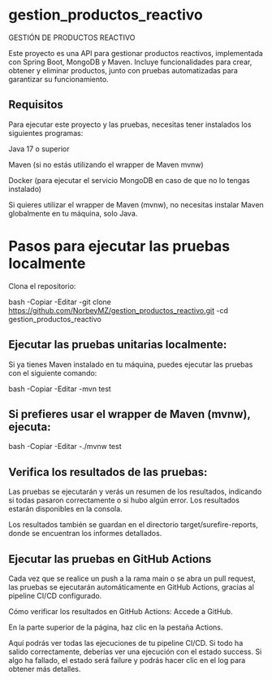 # gestion_productos_reactivo

GESTIÓN DE PRODUCTOS REACTIVO

Este proyecto es una API para gestionar productos reactivos, implementada con Spring Boot, MongoDB y Maven. Incluye funcionalidades para crear, obtener y eliminar productos, junto con pruebas automatizadas para garantizar su funcionamiento.

## Requisitos

Para ejecutar este proyecto y las pruebas, necesitas tener instalados los siguientes programas:

Java 17 o superior

Maven (si no estás utilizando el wrapper de Maven mvnw)

Docker (para ejecutar el servicio MongoDB en caso de que no lo tengas instalado)

Si quieres utilizar el wrapper de Maven (mvnw), no necesitas instalar Maven globalmente en tu máquina, solo Java.

# Pasos para ejecutar las pruebas localmente
Clona el repositorio:

bash
-Copiar
-Editar
-git clone https://github.com/NorbeyMZ/gestion_productos_reactivo.git
-cd gestion_productos_reactivo

## Ejecutar las pruebas unitarias localmente:
Si ya tienes Maven instalado en tu máquina, puedes ejecutar las pruebas con el siguiente comando:

bash
-Copiar
-Editar
-mvn test

## Si prefieres usar el wrapper de Maven (mvnw), ejecuta:

bash
-Copiar
-Editar
-./mvnw test

## Verifica los resultados de las pruebas:

Las pruebas se ejecutarán y verás un resumen de los resultados, indicando si todas pasaron correctamente o si hubo algún error. Los resultados estarán disponibles en la consola.

Los resultados también se guardan en el directorio target/surefire-reports, donde se encuentran los informes detallados.


## Ejecutar las pruebas en GitHub Actions
Cada vez que se realice un push a la rama main o se abra un pull request, las pruebas se ejecutarán automáticamente en GitHub Actions, gracias al pipeline CI/CD configurado.

Cómo verificar los resultados en GitHub Actions:
Accede a GitHub.

En la parte superior de la página, haz clic en la pestaña Actions.

Aquí podrás ver todas las ejecuciones de tu pipeline CI/CD. Si todo ha salido correctamente, deberías ver una ejecución con el estado success. Si algo ha fallado, el estado será failure y podrás hacer clic en el log para obtener más detalles.





